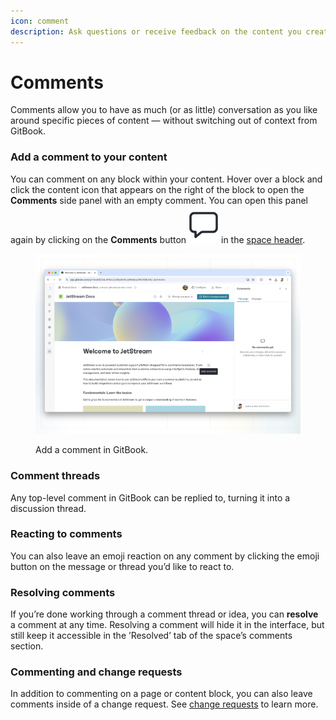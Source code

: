 ```yaml
---
icon: comment
description: Ask questions or receive feedback on the content you create in GitBook.
---
```


# Comments

Comments allow you to have as much (or as little) conversation as you like around specific pieces of content — without switching out of context from GitBook.

### Add a comment to your content <a href="#comment-within-your-content" id="comment-within-your-content"></a>

You can comment on any block within your content. Hover over a block and click the content icon that appears on the right of the block to open the **Comments** side panel with an empty comment. You can open this panel again by clicking on the **Comments** button <picture><source srcset="../.gitbook/assets/comments-dark.png" media="(prefers-color-scheme: dark)"><img src="../.gitbook/assets/comments-light.png" alt="" data-size="line"></picture> in the [space header](../content-editor/editor/navigation.md#space-header).

<figure><img src="../.gitbook/assets/collaboration-comments.png" alt=""><figcaption><p>Add a comment in GitBook.</p></figcaption></figure>

### Comment threads

Any top-level comment in GitBook can be replied to, turning it into a discussion thread.

### Reacting to comments

You can also leave an emoji reaction on any comment by clicking the emoji button on the message or thread you’d like to react to.

### Resolving comments

If you’re done working through a comment thread or idea, you can **resolve** a comment at any time. Resolving a comment will hide it in the interface, but still keep it accessible in the ’Resolved’ tab of the space’s comments section.

### Commenting and change requests

In addition to commenting on a page or content block, you can also leave comments inside of a change request. See [change requests](change-requests.md) to learn more.
